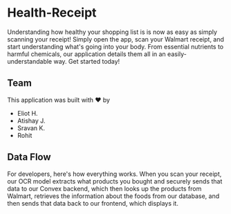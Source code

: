 # Health-Receipt
Understanding how healthy your shopping list is is now as easy as simply scanning your receipt! Simply open the app, scan your Walmart receipt, and
start understanding what's going into your body. From essential nutrients to harmful chemicals, our application details them all in an
easily-understandable way. Get started today!
## Team
This application was built with ❤️ by
* Eliot H.
* Atishay J.
* Sravan K. 
* Rohit
## Data Flow
For developers, here's how everything works. When you scan your receipt, our OCR model extracts what products you bought and
securely sends that data to our Convex backend, which then looks up the products from Walmart, retrieves the information
about the foods from our database, and then sends that data back to our frontend, which displays it.